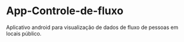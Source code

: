 # App-Controle-de-fluxo

Aplicativo android para visualização de dados de fluxo de pessoas em locais público.
